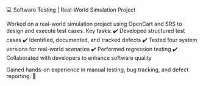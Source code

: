 💻 Software Testing | Real-World Simulation Project

Worked on a real-world simulation project using OpenCart and SRS to design and execute test cases. Key tasks:
✔️ Developed structured test cases
✔️ Identified, documented, and tracked defects
✔️ Tested four system versions for real-world scenarios
✔️ Performed regression testing
✔️ Collaborated with developers to enhance software quality

Gained hands-on experience in manual testing, bug tracking, and defect reporting. 🚀
